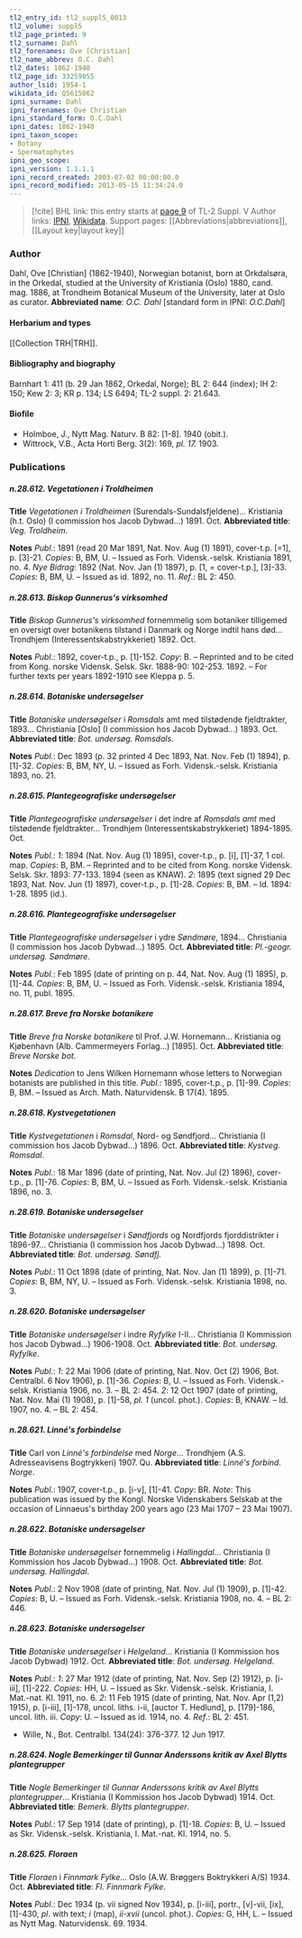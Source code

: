 ```yaml
---
tl2_entry_id: tl2_suppl5_0013
tl2_volume: suppl5
tl2_page_printed: 9
tl2_surname: Dahl
tl2_forenames: Ove [Christian]
tl2_name_abbrev: O.C. Dahl
tl2_dates: 1862-1940
tl2_page_id: 33259055
author_lsid: 1954-1
wikidata_id: Q5615062
ipni_surname: Dahl
ipni_forenames: Ove Christian
ipni_standard_form: O.C.Dahl
ipni_dates: 1862-1940
ipni_taxon_scope: 
- Botany
- Spermatophytes
ipni_geo_scope: 
ipni_version: 1.1.1.1
ipni_record_created: 2003-07-02 00:00:00.0
ipni_record_modified: 2013-05-15 11:34:24.0
---
```


> [!cite] BHL link: this entry starts at [page 9](https://www.biodiversitylibrary.org/page/33259055) of TL-2 Suppl. V
> Author links: [IPNI](https://www.ipni.org/a/1954-1), [Wikidata](https://www.wikidata.org/wiki/Q5615062). Support pages: [[Abbreviations|abbreviations]], [[Layout key|layout key]]

### Author

Dahl, Ove \[Christian\] (1862-1940), Norwegian botanist, born at Orkdalsøra, in the Orkedal, studied at the University of Kristiania (Oslo) 1880, cand. mag. 1886, at Trondheim Botanical Museum of the University, later at Oslo as curator. 
**Abbreviated name**: *O.C. Dahl* \[standard form in IPNI: *O.C.Dahl*\]

#### Herbarium and types

[[Collection TRH|TRH]].

#### Bibliography and biography

Barnhart 1: 411 (b. 29 Jan 1862, Orkedal, Norge); BL 2: 644 (index); IH 2: 150; Kew 2: 3; KR p. 134; LS 6494; TL-2 suppl. 2: 21.643.

#### Biofile

- Holmboe, J., Nytt Mag. Naturv. B 82: \[1-8\]. 1940 (obit.).
- Wittrock, V.B., Acta Horti Berg. 3(2): 169, *pl. 17.* 1903.

### Publications

##### n.28.612. Vegetationen i Troldheimen

**Title**
*Vegetationen i Troldheimen* (Surendals-Sundalsfjeldene)... Kristiania (h.t. Oslo) (I commission hos Jacob Dybwad...) 1891. Oct.
**Abbreviated title**: *Veg. Troldheim.*

**Notes**
*Publ*.: 1891 (read 20 Mar 1891, Nat. Nov. Aug (1) 1891), cover-t.p. \[=1\], p. \[3\]-21. *Copies*: B, BM, U. – Issued as Forh. Vidensk.-selsk. Kristiania 1891, no. 4.
*Nye Bidrag*: 1892 (Nat. Nov. Jan (1) 1897), p. \[1, = cover-t.p.\], \[3\]-33. *Copies*: B, BM, U. – Issued as id. 1892, no. 11.
*Ref*.: BL 2: 450.

##### n.28.613. Biskop Gunnerus's virksomhed

**Title**
*Biskop Gunnerus's virksomhed* fornemmelig som botaniker tilligemed en oversigt over botanikens tilstand i Danmark og Norge indtil hans død... Trondhjem (Interessentskabstrykkeriet) 1892. Oct.

**Notes**
*Publ*.: 1892, cover-t.p., p. \[1\]-152. *Copy*: B. – Reprinted and to be cited from Kong. norske Vidensk. Selsk. Skr. 1888-90: 102-253. 1892. – For further texts per years 1892-1910 see Kleppa p. 5.

##### n.28.614. Botaniske undersøgelser

**Title**
*Botaniske undersøgelser* i *Romsdals* amt med tilstødende fjeldtrakter, 1893... Christiania \[Oslo\] (I commission hos Jacob Dybwad...) 1893. Oct.
**Abbreviated title**: *Bot. undersøg. Romsdals*.

**Notes**
*Publ*.: Dec 1893 (p. 32 printed 4 Dec 1893, Nat. Nov. Feb (1) 1894), p. \[1\]-32. *Copies*: B, BM, NY, U. – Issued as Forh. Vidensk.-selsk. Kristiania 1893, no. 21.

##### n.28.615. Plantegeografiske undersøgelser

**Title**
*Plantegeografiske undersøgelser* i det indre af *Romsdals amt* med tilstødende fjeldtrakter... Trondhjem (Interessentskabstrykkeriet) 1894-1895. Oct.

**Notes**
*Publ*.: *1*: 1894 (Nat. Nov. Aug (1) 1895), cover-t.p., p. \[i\], \[1\]-37, 1 col. map. *Copies*: B, BM. – Reprinted and to be cited from Kong. norske Vidensk. Selsk. Skr. 1893: 77-133. 1894 (seen as KNAW).
*2*: 1895 (text signed 29 Dec 1893, Nat. Nov. Jun (1) 1897), cover-t.p., p. \[1\]-28. *Copies*: B, BM. – Id. 1894: 1-28. 1895 (id.).

##### n.28.616. Plantegeografiske undersøgelser

**Title**
*Plantegeografiske undersøgelser* i ydre *Søndmøre*, 1894... Christiania (I commission hos Jacob Dybwad...) 1895. Oct.
**Abbreviated title**: *Pl.-geogr. undersøg. Søndmøre*.

**Notes**
*Publ*.: Feb 1895 (date of printing on p. 44, Nat. Nov. Aug (1) 1895), p. \[1\]-44. *Copies*: B, BM, U. – Issued as Forh. Vidensk.-selsk. Kristiania 1894, no. 11, publ. 1895.

##### n.28.617. Breve fra Norske botanikere

**Title**
*Breve fra Norske botanikere* til Prof. J.W. Hornemann... Kristiania og Kjøbenhavn (Alb. Cammermeyers Forlag...) \[1895\]. Oct.
**Abbreviated title**: *Breve Norske bot.*

**Notes**
*Dedication* to Jens Wilken Hornemann whose letters to Norwegian botanists are published in this title.
*Publ*.: 1895, cover-t.p., p. \[1\]-99. *Copies*: B, BM. – Issued as Arch. Math. Naturvidensk. B 17(4). 1895.

##### n.28.618. Kystvegetationen

**Title**
*Kystvegetationen* i *Romsdal*, Nord- og Søndfjord... Christiania (I commission hos Jacob Dybwad...) 1896. Oct.
**Abbreviated title**: *Kystveg. Romsdal*.

**Notes**
*Publ*.: 18 Mar 1896 (date of printing, Nat. Nov. Jul (2) 1896), cover-t.p., p. \[1\]-76. *Copies*: B, BM, U. – Issued as Forh. Vidensk.-selsk. Kristiania 1896, no. 3.

##### n.28.619. Botaniske undersøgelser

**Title**
*Botaniske undersøgelser* i *Søndfjords* og Nordfjords fjorddistrikter i 1896-97... Christiania (I commission hos Jacob Dybwad...) 1898. Oct.
**Abbreviated title**: *Bot. undersøg. Søndfj.*

**Notes**
*Publ*.: 11 Oct 1898 (date of printing, Nat. Nov. Jan (1) 1899), p. \[1\]-71. *Copies*: B, BM, NY, U. – Issued as Forh. Vidensk.-selsk. Kristiania 1898, no. 3.

##### n.28.620. Botaniske undersøgelser

**Title**
*Botaniske undersøgelser* i indre *Ryfylke* I-II... Christiania (I Kommission hos Jacob Dybwad...) 1906-1908. Oct.
**Abbreviated title**: *Bot. undersøg. Ryfylke*.

**Notes**
*Publ*.: *1*: 22 Mai 1906 (date of printing, Nat. Nov. Oct (2) 1906, Bot. Centralbl. 6 Nov 1906), p. \[1\]-36. *Copies*: B, U. – Issued as Forh. Vidensk.-selsk. Kristiania 1906, no. 3. – BL 2: 454.
*2*: 12 Oct 1907 (date of printing, Nat. Nov. Mai (1) 1908), p. \[1\]-58, *pl. 1* (uncol. phot.).
*Copies*: B, KNAW. – Id. 1907, no. 4. – BL 2: 454.

##### n.28.621. Linné's forbindelse

**Title**
Carl von *Linné's forbindelse* med *Norge*... Trondhjem (A.S. Adresseavisens Bogtrykkeri) 1907. Qu.
**Abbreviated title**: *Linné's forbind. Norge*.

**Notes**
*Publ*.: 1907, cover-t.p., p. \[i-v\], \[1\]-41. *Copy*: BR.
*Note*: This publication was issued by the Kongl. Norske Videnskabers Selskab at the occasion of Linnaeus's birthday 200 years ago (23 Mai 1707 – 23 Mai 1907).

##### n.28.622. Botaniske undersøgelser

**Title**
*Botaniske undersøgelser* fornemmelig i *Hallingdal*... Christiania (I Kommission hos Jacob Dybwad...) 1908. Oct.
**Abbreviated title**: *Bot. undersøg. Hallingdal*.

**Notes**
*Publ*.: 2 Nov 1908 (date of printing, Nat. Nov. Jul (1) 1909), p. \[1\]-42. *Copies*: B, U. – Issued as Forh. Vidensk.-selsk. Kristiania 1908, no. 4. – BL 2: 446.

##### n.28.623. Botaniske undersøgelser

**Title**
*Botaniske undersøgelser* i *Helgeland*... Kristiania (I Kommission hos Jacob Dybwad) 1912. Oct.
**Abbreviated title**: *Bot. undersøg. Helgeland*.

**Notes**
*Publ*.: *1*: 27 Mar 1912 (date of printing, Nat. Nov. Sep (2) 1912), p. \[i-iii\], \[1\]-222. *Copies*: HH, U. – Issued as Skr. Vidensk.-selsk. Kristiania, I. Mat.-nat. Kl. 1911, no. 6.
*2*: 11 Feb 1915 (date of printing, Nat. Nov. Apr (1,2) 1915), p. \[i-iii\], \[1\]-178, uncol. liths. i-ii, \[auctor T. Hedlund\], p. \[179\]-186, uncol. lith. iii. *Copy*: U. – Issued as id. 1914, no. 4.
*Ref*.: BL 2: 451.
- Wille, N., Bot. Centralbl. 134(24): 376-377. 12 Jun 1917.

##### n.28.624. Nogle Bemerkinger til Gunnar Anderssons kritik av Axel Blytts plantegrupper

**Title**
*Nogle Bemerkinger til Gunnar Anderssons kritik av Axel Blytts plantegrupper*... Kristiania (I Kommission hos Jacob Dybwad) 1914. Oct.
**Abbreviated title**: *Bemerk. Blytts plantegrupper*.

**Notes**
*Publ*.: 17 Sep 1914 (date of printing), p. \[1\]-18. *Copies*: B, U. – Issued as Skr. Vidensk.-selsk. Kristiania, I. Mat.-nat. Kl. 1914, no. 5.

##### n.28.625. Floraen

**Title**
*Floraen* i *Finnmark Fylke*... Oslo (A.W. Brøggers Boktrykkeri A/S) 1934. Oct.
**Abbreviated title**: *Fl. Finnmark Fylke*.

**Notes**
*Publ*.: Dec 1934 (p. vii signed Nov 1934), p. \[i-iii\], portr., \[v\]-vii, \[ix\], \[1\]-430, *pl*. with text; *i* (map), *ii-xvii* (uncol. phot.). *Copies*: G, HH, L. – Issued as Nytt Mag. Naturvidensk. 69. 1934.

